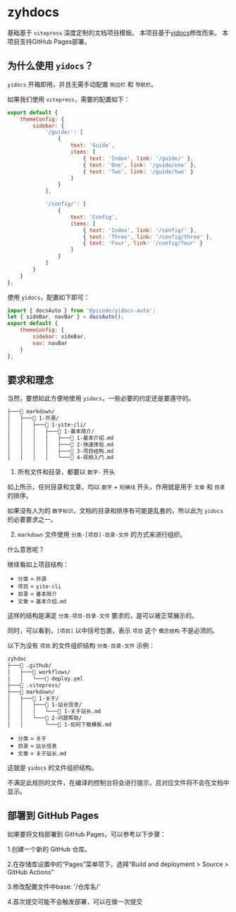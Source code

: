 # zyhdocs

基础基于 `vitepress` 深度定制的文档项目模板。
本项目基于[yidocs](https://github.com/chenbimo/yicode/tree/master/packages/yidocs)修改而来。
本项目支持GitHub Pages部署。
## 为什么使用 `yidocs`？

`yidocs` 开箱即用，并且无需手动配置 `侧边栏` 和 `导航栏`。

如果我们使用 `vitepress`，需要的配置如下：

```javascript
export default {
    themeConfig: {
        sidebar: {
            '/guide/': [
                {
                    text: 'Guide',
                    items: [
                        { text: 'Index', link: '/guide/' },
                        { text: 'One', link: '/guide/one' },
                        { text: 'Two', link: '/guide/two' }
                    ]
                }
            ],

            '/config/': [
                {
                    text: 'Config',
                    items: [
                        { text: 'Index', link: '/config/' },
                        { text: 'Three', link: '/config/three' },
                        { text: 'Four', link: '/config/four' }
                    ]
                }
            ]
        }
    }
};
```

使用 `yidocs`，配置如下即可：

```javascript
import { docsAuto } from '@yicode/yidocs-auto';
let { sideBar, navBar } = docsAuto();
export default {
    themeConfig: {
        sidebar: sideBar,
        nav: navBar
    }
};
```

## 要求和理念

当然，要想如此方便地使用 `yidocs`，一些必要的约定还是要遵守的。

```bash
├───📁 markdown/
│   ├───📁 1-开源/
│   │   ├───📁 1-yite-cli/
│   │   │   ├───📁 1-基本简介/
│   │   │   │   ├───📄 1-基本介绍.md
│   │   │   │   ├───📄 2-快速体验.md
│   │   │   │   ├───📄 3-项目结构.md
│   │   │   │   └───📄 4-视频入门.md
```

1. 所有文件和目录，都要以 `数字-` 开头

如上所示，任何目录和文章，均以 `数字` + `短横线` 开头，作用就是用于 `文章` 和 `目录` 的排序。

如果没有人为的 `数字标识`，文档的目录和排序有可能是乱套的，所以此为 `yidocs` 的必要要求之一。

2. `markdown` 文件使用 `分类-[项目]-目录-文件` 的方式来进行组织。

什么意思呢？

继续看如上项目结构：

-   `分类` = `开源`
-   `项目` = `yite-cli`
-   `目录` = `基本简介`
-   `文章` = `基本介绍.md`

这样的结构是满足 `分类-项目-目录-文件` 要求的，是可以被正常展示的。

同时，可以看到，`[项目]` 以中括号包裹，表示 `项目` 这个 `概念结构` 不是必须的。

以下为没有 `项目` 的文件组织结构 `分类-目录-文件` 示例：

```bash
zyhdoc
├───📁 .github/
|   ├───📁 workflows/
|   │   └───📄 deploy.yml
├───📁 .vitepress/
├───📁 markdown/
│   ├───📁 1-关于/
│   │   ├───📁 1-站长信息/
│   │   │   └───📄 1-关于站长.md
│   │   └───📁 2-问题帮助/
│   │       └───📄 1-如何下载模板.md
```

-   `分类` = `关于`
-   `目录` = `站长信息`
-   `文章` = `关于站长.md`

这就是 `yidocs` 的文件组织结构。

不满足此规则的文件，在编译的控制台将会进行提示，且对应文件将不会在文档中显示。

## 部署到 GitHub Pages
如果要将文档部署到 GitHub Pages，可以参考以下步骤：

1.创建一个新的 GitHub 仓库。

2.在存储库设置中的“Pages”菜单项下，选择“Build and deployment > Source > GitHub Actions”

3.修改配置文件中base: '/仓库名/'

4.首次提交可能不会触发部署，可以在做一次提交